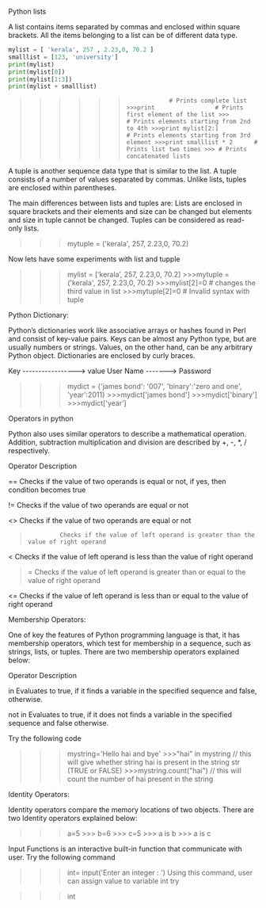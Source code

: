Python lists

A list contains items separated by commas and enclosed within square brackets. All the items belonging to a list can be of different data type.

```python
mylist = [ 'kerala', 257 , 2.23,0, 70.2 ] 
smalllist = [123, 'university']
print(mylist) 
print(mylist[0])
print(mylist[1:3])
print(mylist + smalllist)
```


>>> >>>       	        # Prints complete list >>>print        	        # Prints first element of the list >>>    	        # Prints elements starting from 2nd to 4th >>>print mylist[2:]      	        # Prints elements starting from 3rd element >>>print smalllist * 2  	# Prints list two times >>>	# Prints concatenated lists

A tuple is another sequence data type that is similar to the list. A tuple consists of a number of values separated by commas. Unlike lists, tuples are enclosed within parentheses.

The main differences between lists and tuples are: Lists are enclosed in square brackets and their elements and size can be changed but elements and size in tuple cannot be changed. Tuples can be considered as read-only lists.

>>>mytuple = ('kerala', 257, 2.23,0, 70.2)

Now lets have some experiments with list and tupple

>>>mylist = [‘kerala’, 257, 2.23,0, 70.2] >>>mytuple = ('kerala', 257, 2.23,0, 70.2) >>>mylist[2]=0		# changes the third value in list >>>mytuple[2]=0		# Invalid syntax with tuple

Python Dictionary:

Python’s dictionaries work like associative arrays or hashes found in Perl and consist of key-value pairs. Keys can be almost any Python type, but are usually numbers or strings. Values, on the other hand, can be any arbitrary Python object. Dictionaries are enclosed by curly braces.

Key -----------------> value
User Name -------> Password
>>>mydict = {'james bond': '007', 'binary':'zero and one', 'year':2011} >>>mydict['james bond'] >>>mydict['binary'] >>>mydict['year’]

Operators in python

Python also uses similar operators to describe a mathematical operation. Addition, subtraction multiplication and division are described by +, -, *, / respectively. 

Operator      Description

==              Checks if the value of two operands is equal or not, if yes, then condition becomes true

!=              Checks if the value of two operands are equal or not

<>              Checks if the value of two operands are equal or not

>              Checks if the value of left operand is greater than the value of right operand

<              Checks if the value of left operand is less than the value of right operand

>=              Checks if the value of left operand is greater than or equal to the value of right operand

<=              Checks if the value of left operand is less than or equal to the value of right operand

Membership Operators:

One of key the features of Python programming language is that,  it has membership operators, which test for membership in a sequence, such as strings, lists, or tuples. There are two membership operators explained below:

Operator    Description

in             Evaluates to true, if it finds a variable in the specified sequence and false, otherwise.

not in    Evaluates to true, if it does not finds a variable in the specified sequence and false otherwise.

Try the following code

>>>mystring='Hello hai and bye' >>>"hai" in mystring // this will give whether string hai is present in the string str (TRUE or FALSE) >>>mystring.count("hai") // this will count the number of hai present in the string

Identity Operators:

Identity operators compare the memory locations of two objects. There are two Identity operators explained below:

>>> a=5 >>> b=6 >>> c=5 >>> a is b >>> a is c

Input Functions is an interactive built-in function that communicate with user. Try the following command
>>>int= input('Enter an integer : ')
Using this command, user can assign value to variable int 
try

>>> int 
